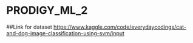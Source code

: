 # PRODIGY_ML_2
##Link for dataset https://www.kaggle.com/code/everydaycodings/cat-and-dog-image-classification-using-svm/input
